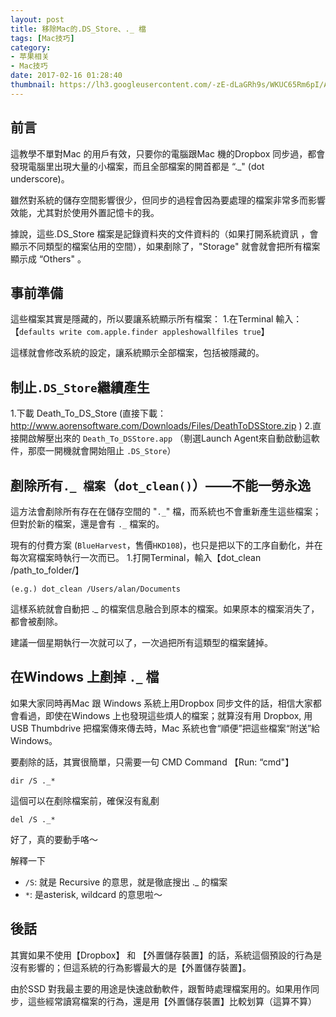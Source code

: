 ```yaml
---
layout: post
title: 移除Mac的.DS_Store、._ 檔
tags: [Mac技巧]
category: 
- 苹果相关
- Mac技巧
date: 2017-02-16 01:28:40
thumbnail: https://lh3.googleusercontent.com/-zE-dLaGRh9s/WKUC65Rm6pI/AAAAAAAABoQ/AYijQp5xALk/s0/2017-02-16_10-39-56.png
---
```

<!--excerpt-->

## 前言

這教學不單對Mac 的用戶有效，只要你的電腦跟Mac 機的Dropbox 同步過，都會發現電腦里出現大量的小檔案，而且全部檔案的開首都是 “._" (dot underscore)。

雖然對系統的儲存空間影響很少，但同步的過程會因為要處理的檔案非常多而影響效能，尤其對於使用外置記憶卡的我。

據說，這些.DS_Store 檔案是記錄資料夾的文件資料的（如果打開系統資訊 ，會顯示不同類型的檔案佔用的空間），如果剷除了，"Storage" 就會就會把所有檔案顯示成 “Others" 。

## 事前準備

這些檔案其實是隱藏的，所以要讓系統顯示所有檔案：
1.在Terminal 輸入：【``defaults write com.apple.finder appleshowallfiles true``】

這樣就會修改系統的設定，讓系統顯示全部檔案，包括被隱藏的。

## 制止``.DS_Store``繼續產生
1.下載 Death_To_DS_Store (直接下載：http://www.aorensoftware.com/Downloads/Files/DeathToDSStore.zip )
2.直接開啟解壓出來的 ``Death_To_DSStore.app`` （剔選Launch Agent來自動啟動這軟件，那麼一開機就會開始阻止 ``.DS_Store``）

## 剷除所有``._ 檔案``（``dot_clean()``）——不能一勞永逸

這方法會剷除所有存在在儲存空間的 "``._``" 檔，而系統也不會重新產生這些檔案；但對於新的檔案，還是會有 ``._`` 檔案的。

現有的付費方案 (``BlueHarvest``，售價``HKD108``)，也只是把以下的工序自動化，并在每次寫檔案時執行一次而已。
1.打開Terminal，輸入【dot_clean /path_to_folder/】
```
(e.g.) dot_clean /Users/alan/Documents
```
這樣系統就會自動把 ._ 的檔案信息融合到原本的檔案。如果原本的檔案消失了，都會被剷除。

建議一個星期執行一次就可以了，一次過把所有這類型的檔案鏟掉。

## 在Windows 上剷掉 ``._`` 檔

如果大家同時再Mac 跟 Windows 系統上用Dropbox 同步文件的話，相信大家都會看過，即使在Windows 上也發現這些煩人的檔案；就算沒有用 Dropbox, 用 USB Thumbdrive 把檔案傳來傳去時，Mac 系統也會“順便”把這些檔案“附送”給Windows。

要剷除的話，其實很簡單，只需要一句 CMD Command 【Run: “cmd"】
```
dir /S ._*
```
這個可以在剷除檔案前，確保沒有亂剷
```
del /S ._*
```
好了，真的要動手咯～

解釋一下
* ``/S``: 就是 Recursive 的意思，就是徹底搜出 ._ 的檔案
* ``*``: 是asterisk, wildcard 的意思啦～

## 後話

其實如果不使用【Dropbox】 和 【外置儲存裝置】的話，系統這個預設的行為是沒有影響的；但這系統的行為影響最大的是【外置儲存裝置】。

由於SSD 對我最主要的用途是快速啟動軟件，跟暫時處理檔案用的。如果用作同步，這些經常讀寫檔案的行為，還是用【外置儲存裝置】比較划算（這算不算）
